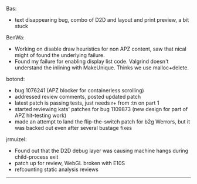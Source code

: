 Bas:
* text disappearing bug, combo of D2D and layout and print preview, a bit stuck



BenWa:
* Working on disable draw heuristics for non APZ content, saw that nical might of found the underlying failure.
* Found my failure for enabling display list code. Valgrind doesn't understand the inlining with MakeUnique. Thinks we use malloc+delete.



botond:
* bug 1076241 (APZ blocker for containerless scrolling)
* addressed review comments, posted updated patch
* latest patch is passing tests, just needs r+ from :tn on part 1
* started reviewing kats' patches for bug 1109873 (new design for part of APZ hit-testing work)
* made an attempt to land the flip-the-switch patch for b2g Werrors, but it was backed out even after several bustage fixes



jrmuizel:
* Found out that the D2D debug layer was causing machine hangs during child-process exit
* patch up for review, WebGL broken with E10S
* refcounting static analysis reviews



________________


